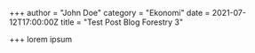 +++
author = "John Doe"
category = "Ekonomi"
date = 2021-07-12T17:00:00Z
title = "Test Post Blog Forestry 3"

+++
lorem ipsum
